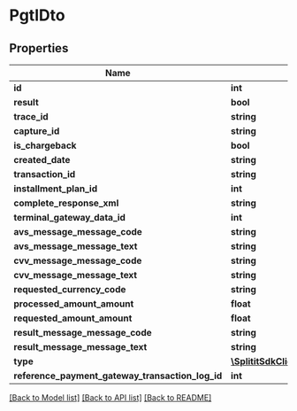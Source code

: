 # PgtlDto

## Properties
Name | Type | Description | Notes
------------ | ------------- | ------------- | -------------
**id** | **int** |  | 
**result** | **bool** |  | 
**trace_id** | **string** |  | [optional] 
**capture_id** | **string** |  | [optional] 
**is_chargeback** | **bool** |  | 
**created_date** | **string** |  | [optional] 
**transaction_id** | **string** |  | [optional] 
**installment_plan_id** | **int** |  | [optional] 
**complete_response_xml** | **string** |  | [optional] 
**terminal_gateway_data_id** | **int** |  | 
**avs_message_message_code** | **string** |  | [optional] 
**avs_message_message_text** | **string** |  | [optional] 
**cvv_message_message_code** | **string** |  | [optional] 
**cvv_message_message_text** | **string** |  | [optional] 
**requested_currency_code** | **string** |  | [optional] 
**processed_amount_amount** | **float** |  | 
**requested_amount_amount** | **float** |  | 
**result_message_message_code** | **string** |  | [optional] 
**result_message_message_text** | **string** |  | [optional] 
**type** | [**\SplititSdkClient\Model\OperationType**](OperationType.md) |  | 
**reference_payment_gateway_transaction_log_id** | **int** |  | [optional] 

[[Back to Model list]](../README.md#documentation-for-models) [[Back to API list]](../README.md#documentation-for-api-endpoints) [[Back to README]](../README.md)



